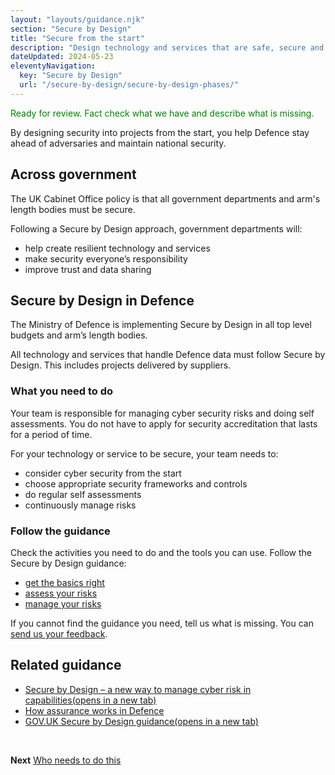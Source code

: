 ```yaml
---
layout: "layouts/guidance.njk"
section: "Secure by Design"
title: "Secure from the start"
description: "Design technology and services that are safe, secure and resilient to cyber attack."
dateUpdated: 2024-05-23
eleventyNavigation:
  key: "Secure by Design"
  url: "/secure-by-design/secure-by-design-phases/"
---
```

<p class="govuk-body" style="color:green">
Ready for review. Fact check what we have and describe what is missing.
</p> 

By designing security into projects from the start, you help Defence stay ahead of adversaries and maintain national security.  

## Across government

The UK Cabinet Office policy is that all government departments and arm's length bodies must be secure. 

Following a Secure by Design approach, government departments will: 

- help create resilient technology and services
- make security everyone’s responsibility
- improve trust and data sharing

## Secure by Design in Defence

The Ministry of Defence is implementing Secure by Design in all top level budgets and arm’s length bodies.

All technology and services that handle Defence data must follow Secure by Design. This includes projects delivered by suppliers.
 
### What you need to do

Your team is responsible for managing cyber security risks and doing self assessments. You do not have to apply for security accreditation that lasts for a period of time.

For your technology or service to be secure, your team needs to:

- consider cyber security from the start
- choose appropriate security frameworks and controls
- do regular self assessments
- continuously manage risks

### Follow the guidance

Check the activities you need to do and the tools you can use. Follow the Secure by Design guidance: 
 
- [get the basics right]()
- [assess your risks]()
- [manage your risks]()

If you cannot find the guidance you need, tell us what is missing. You can [send us your feedback](). 

## Related guidance

<ul class="govuk-list">  
      
  <li><a href="https://defencedigital.blog.gov.uk/2023/05/30/secure-by-design-a-new-way-to-manage-cyber-risk-in-capabilities/" target="_blank">Secure by Design – a new way to manage cyber risk in capabilities<span class="govuk-visually-hidden">(opens in a new tab)</span></a></li> 
  <li><a href="secure-by-design-phases/how-assurance-works/">How assurance works in Defence</li>   
  <li><a href="https://www.security.gov.uk/guidance/secure-by-design/" target="_blank">GOV.UK Secure by Design guidance<span class="govuk-visually-hidden">(opens in a new tab)</span></a></li>
  <!-- <li><a href="https://www.ncsc.gov.uk/collection/cyber-security-design-principles" target="_blank">National Cyber Security Centre secure design principles<span class="govuk-visually-hidden">(opens in a new tab)</span></a></li>   -->

</ul>

<br>

**Next**
[Who needs to do this](/secure-by-design/who-needs-to-do-this/)
